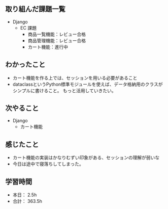 ## 取り組んだ課題一覧

- Django
  - EC 課題
    - 商品一覧機能：レビュー合格
    - 商品管理機能：レビュー合格
    - カート機能：進行中

## わかったこと

- カート機能を作る上では、セッションを用いる必要があること
- dataclassというPython標準モジュールを使えば、データ格納用のクラスがシンプルに書けること。
もっと活用していきたい。

## 次やること

- Django
  - カート機能

## 感じたこと

- カート機能の実装はかなりむずい印象がある、セッションの理解が弱いな
- 今日は途中で寝落ちしてしまった。

## 学習時間

- 本日： 2.5h
- 合計： 363.5h
